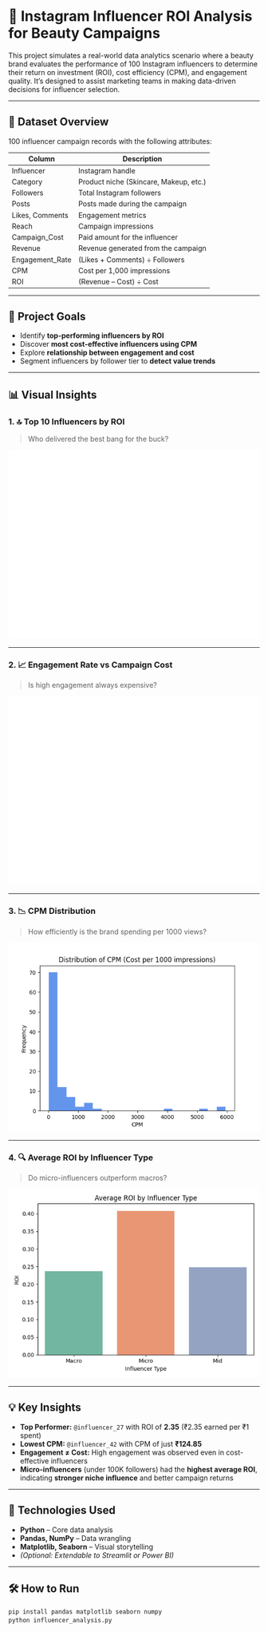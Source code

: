# 💄 Instagram Influencer ROI Analysis for Beauty Campaigns

This project simulates a real-world data analytics scenario where a beauty brand evaluates the performance of 100 Instagram influencers to determine their return on investment (ROI), cost efficiency (CPM), and engagement quality. It’s designed to assist marketing teams in making data-driven decisions for influencer selection.

---

## 📂 Dataset Overview

100 influencer campaign records with the following attributes:

| Column           | Description                                  |
|------------------|----------------------------------------------|
| Influencer       | Instagram handle                             |
| Category         | Product niche (Skincare, Makeup, etc.)       |
| Followers        | Total Instagram followers                    |
| Posts            | Posts made during the campaign               |
| Likes, Comments  | Engagement metrics                           |
| Reach            | Campaign impressions                         |
| Campaign_Cost    | Paid amount for the influencer               |
| Revenue          | Revenue generated from the campaign          |
| Engagement_Rate  | (Likes + Comments) ÷ Followers               |
| CPM              | Cost per 1,000 impressions                   |
| ROI              | (Revenue – Cost) ÷ Cost                      |

---

## 🎯 Project Goals

- Identify **top-performing influencers by ROI**
- Discover **most cost-effective influencers using CPM**
- Explore **relationship between engagement and cost**
- Segment influencers by follower tier to **detect value trends**

---

## 📊 Visual Insights

### 1. 🔝 Top 10 Influencers by ROI
> Who delivered the best bang for the buck?

![ROI Chart](top10_roi.png)

---

### 2. 📈 Engagement Rate vs Campaign Cost  
> Is high engagement always expensive?

![Engagement vs Cost](engagement_vs_cost.png)

---

### 3. 📉 CPM Distribution  
> How efficiently is the brand spending per 1000 views?

![CPM Chart](cpm_distribution.png)

---

### 4. 🔍 Average ROI by Influencer Type  
> Do micro-influencers outperform macros?

![ROI Type Chart](roi_by_type.png)

---

## 💡 Key Insights

- **Top Performer:** `@influencer_27` with ROI of **2.35** (₹2.35 earned per ₹1 spent)
- **Lowest CPM:** `@influencer_42` with CPM of just **₹124.85**
- **Engagement ≠ Cost:** High engagement was observed even in cost-effective influencers
- **Micro-influencers** (under 100K followers) had the **highest average ROI**, indicating **stronger niche influence** and better campaign returns

---

## 📌 Technologies Used

- **Python** – Core data analysis
- **Pandas, NumPy** – Data wrangling
- **Matplotlib, Seaborn** – Visual storytelling
- *(Optional: Extendable to Streamlit or Power BI)*

---

## 🛠 How to Run

```bash
pip install pandas matplotlib seaborn numpy
python influencer_analysis.py

